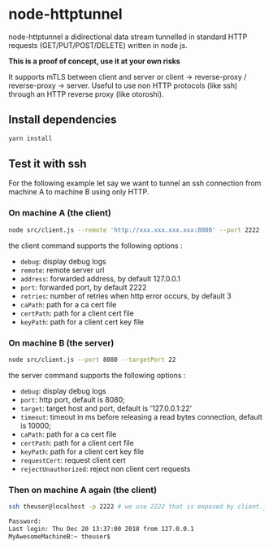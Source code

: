 # node-httptunnel

node-httptunnel a didirectional data stream tunnelled in standard HTTP requests (GET/PUT/POST/DELETE) written in node js.

**This is a proof of concept, use it at your own risks**

It supports mTLS between client and server or client -> reverse-proxy / reverse-proxy -> server. Useful to use non HTTP protocols (like ssh) through an HTTP reverse proxy (like otoroshi).

## Install dependencies

```sh
yarn install
```

## Test it with ssh

For the following example let say we want to tunnel an ssh connection from machine A to machine B using only HTTP.

### On machine A (the client)

```sh
node src/client.js --remote 'http://xxx.xxx.xxx.xxx:8080' --port 2222
```

the client command supports the following options :

* `debug`: display debug logs
* `remote`: remote server url
* `address`: forwarded address, by default 127.0.0.1
* `port`: forwarded port, by default 2222
* `retries`: number of retries when http error occurs, by default 3
* `caPath`: path for a ca cert file
* `certPath`: path for a client cert file
* `keyPath`: path for a client cert key file

### On machine B (the server)

```sh
node src/client.js --port 8080 --targetPort 22
```

the server command supports the following options :

* `debug`: display debug logs
* `port`: http port, default is 8080;
* `target`: target host and port, default is '127.0.0.1:22'
* `timeout`: timeout in ms before releasing a read bytes connection, default is 10000;
* `caPath`: path for a ca cert file
* `certPath`: path for a client cert file
* `keyPath`: path for a client cert key file
* `requestCert`: request client cert
* `rejectUnauthorized`: reject non client cert requests

### Then on machine A again (the client)

```sh
ssh theuser@localhost -p 2222 # we use 2222 that is exposed by client.js

Password:
Last login: Thu Dec 20 13:37:00 2018 from 127.0.0.1
MyAwesomeMachineB:~ theuser$
```
